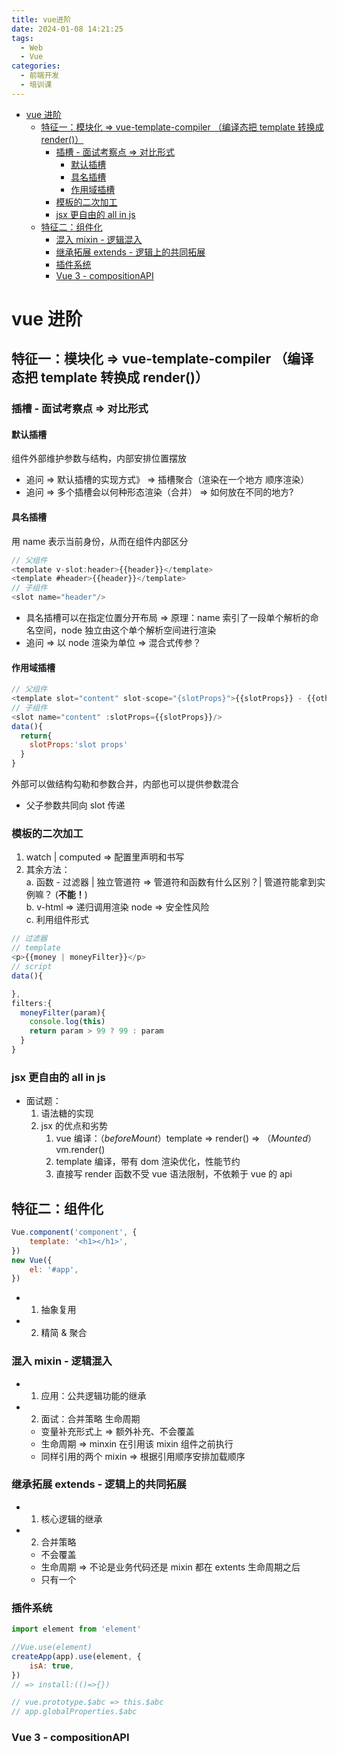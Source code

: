 ```yaml
---
title: vue进阶
date: 2024-01-08 14:21:25
tags:
  - Web
  - Vue
categories:
  - 前端开发
  - 培训课
---
```


<!-- more -->

- [vue 进阶](#vue-进阶)
  - [特征一：模块化 =\> vue-template-compiler （编译态把 template 转换成 render()）](#特征一模块化--vue-template-compiler-编译态把-template-转换成-render)
    - [插槽 - 面试考察点 =\> 对比形式](#插槽---面试考察点--对比形式)
      - [默认插槽](#默认插槽)
      - [具名插槽](#具名插槽)
      - [作用域插槽](#作用域插槽)
    - [模板的二次加工](#模板的二次加工)
    - [jsx 更自由的 all in js](#jsx-更自由的-all-in-js)
  - [特征二：组件化](#特征二组件化)
    - [混入 mixin - 逻辑混入](#混入-mixin---逻辑混入)
    - [继承拓展 extends - 逻辑上的共同拓展](#继承拓展-extends---逻辑上的共同拓展)
    - [插件系统](#插件系统)
    - [Vue 3 - compositionAPI](#vue-3---compositionapi)

# vue 进阶

## 特征一：模块化 => vue-template-compiler （编译态把 template 转换成 render()）

### 插槽 - 面试考察点 => 对比形式

#### 默认插槽

组件外部维护参数与结构，内部安排位置摆放

- 追问 => 默认插槽的实现方式》 => 插槽聚合（渲染在一个地方 顺序渲染）
- 追问 => 多个插槽会以何种形态渲染（合并） => 如何放在不同的地方?

#### 具名插槽

用 name 表示当前身份，从而在组件内部区分

```js
// 父组件
<template v-slot:header>{{header}}</template>
<template #header>{{header}}</template>
// 子组件
<slot name="header"/>
```

- 具名插槽可以在指定位置分开布局 => 原理：name 索引了一段单个解析的命名空间，node 独立由这个单个解析空间进行渲染
- 追问 => 以 node 渲染为单位 => 混合式传参？

#### 作用域插槽

```js
// 父组件
<template slot="content" slot-scope="{slotProps}">{{slotProps}} - {{others}}</template>
// 子组件
<slot name="content" :slotProps={{slotProps}}/>
data(){
  return{
    slotProps:'slot props'
  }
}
```

外部可以做结构勾勒和参数合并，内部也可以提供参数混合

- 父子参数共同向 slot 传递

### 模板的二次加工

1. watch | computed => 配置里声明和书写
2. 其余方法：  
   a. 函数 - 过滤器 | 独立管道符 => 管道符和函数有什么区别？| 管道符能拿到实例嘛？ (**不能！**)  
   b. v-html => 递归调用渲染 node => 安全性风险  
   c. 利用组件形式

```js
// 过滤器
// template
<p>{{money | moneyFilter}}</p>
// script
data(){

},
filters:{
  moneyFilter(param){
    console.log(this)
    return param > 99 ? 99 : param
  }
}
```

### jsx 更自由的 all in js

- 面试题：
  1. 语法糖的实现
  2. jsx 的优点和劣势
     1. vue 编译：（_beforeMount_）template => render() => （_Mounted_）vm.render()
     2. template 编译，带有 dom 渲染优化，性能节约
     3. 直接写 render 函数不受 vue 语法限制，不依赖于 vue 的 api

## 特征二：组件化

```js
Vue.component('component', {
	template: '<h1></h1>',
})
new Vue({
	el: '#app',
})
```

- 1. 抽象复用

- 2. 精简 & 聚合

### 混入 mixin - 逻辑混入

- 1. 应用：公共逻辑功能的继承
- 2. 面试：合并策略 生命周期
  - 变量补充形式上 => 额外补充、不会覆盖
  - 生命周期 => minxin 在引用该 mixin 组件之前执行
  - 同样引用的两个 mixin => 根据引用顺序安排加载顺序

### 继承拓展 extends - 逻辑上的共同拓展

- 1. 核心逻辑的继承
- 2. 合并策略
  - 不会覆盖
  - 生命周期 => 不论是业务代码还是 mixin 都在 extents 生命周期之后
  - 只有一个

### 插件系统

```js
import element from 'element'

//Vue.use(element)
createApp(app).use(element, {
	isA: true,
})
// => install:(()=>{})

// vue.prototype.$abc => this.$abc
// app.globalProperties.$abc
```

### Vue 3 - compositionAPI
